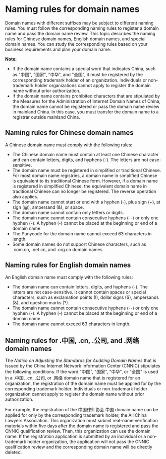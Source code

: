 # Naming rules for domain names

Domain names with different suffixes may be subject to different naming rules. You must follow the corresponding naming rules to register a domain name and pass the domain name review. This topic describes the naming rules for Chinese domain names, English domain names, and special domain names. You can study the corresponding rules based on your business requirements and plan your domain name.

**Note:**

-   If the domain name contains a special word that indicates China, such as "中国", "国家", "中华", and "全国", it must be registered by the corresponding trademark holder of an organization. Individuals or non-trademark holder organizations cannot apply to register the domain name without prior authorization.
-   If the domain name contains prohibited characters that are stipulated by the Measures for the Administration of Internet Domain Names of China, the domain name cannot be registered or pass the domain name review in mainland China. In this case, you must transfer the domain name to a registrar outside mainland China.

## Naming rules for Chinese domain names

A Chinese domain name must comply with the following rules:

-   The Chinese domain name must contain at least one Chinese character and can contain letters, digits, and hyphens \(-\). The letters are not case-sensitive.
-   The domain name must be registered in simplified or traditional Chinese. For most domain name registries, a domain name in simplified Chinese is equivalent to its traditional Chinese form. However, if a domain name is registered in simplified Chinese, the equivalent domain name in traditional Chinese can no longer be registered. The reverse operation also applies.
-   The domain name cannot start or end with a hyphen \(-\), plus sign \(+\), at sign \(@\), ampersand \(&\), or space.
-   The domain name cannot contain only letters or digits.
-   The domain name cannot contain consecutive hyphens \(--\) or only one hyphen \(-\). A hyphen \(-\) cannot be placed at the beginning or end of a domain name.
-   The Punycode for the domain name cannot exceed 63 characters in length.
-   Some domain names do not support Chinese characters, such as .com.cn, .net.cn, and .org.cn domain names.

## Naming rules for English domain names

An English domain name must comply with the following rules:

-   The domain name can contain letters, digits, and hyphens \(-\). The letters are not case-sensitive. It cannot contain spaces or special characters, such as exclamation points \(!\), dollar signs \($\), ampersands \(&\), and question marks \(?\).
-   The domain name cannot contain consecutive hyphens \(--\) or only one hyphen \(-\). A hyphen \(-\) cannot be placed at the beginning or end of a domain name.
-   The domain name cannot exceed 63 characters in length.

## Naming rules for .中国, .cn, .公司, and .网络 domain names

The *Notice on Adjusting the Standards for Auditing Domain Names* that is issued by the China Internet Network Information Center \(CNNIC\) stipulates the following conditions. If the word "中国", "国家", "中华", or "全国" is used in a .中国, .cn, .公司, or .网络 domain name that is registered for an organization, the registration of the domain name must be applied for by the corresponding trademark holder. Individuals or non-trademark holder organization cannot apply to register the domain name without prior authorization.

For example, the registration of the 中国律师协会.中国 domain name can be applied for only by the corresponding trademark holder, the All China Lawyers Association. This organization must submit real-name verification materials within five days after the domain name is registered and pass the CNNIC qualification review. Then, this organization can use the domain name. If the registration application is submitted by an individual or a non-trademark holder organization, the application will not pass the CNNIC qualification review and the corresponding domain name will be directly deleted.

